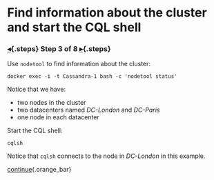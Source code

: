 <div class="top">

# Find information about the cluster and start the CQL shell
### [◂](command:katapod.loadPage?step2){.steps} Step 3 of 8 [▸](command:katapod.loadPage?step4){.steps}
</div>

Use `nodetool` to find information about the cluster:

```
docker exec -i -t Cassandra-1 bash -c 'nodetool status'
```

Notice that we have:
- two nodes in the cluster
- two datacenters named *DC-London* and *DC-Paris*
- one node in each datacenter

Start the CQL shell:

`cqlsh`

Notice that `cqlsh` connects to the node in *DC-London* in this example. 

[continue](command:katapod.loadPage?step4){.orange_bar}